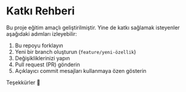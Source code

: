 # Katkı Rehberi

Bu proje eğitim amaçlı geliştirilmiştir. Yine de katkı sağlamak isteyenler aşağıdaki adımları izleyebilir:

1. Bu repoyu forklayın
2. Yeni bir branch oluşturun (`feature/yeni-özellik`)
3. Değişikliklerinizi yapın
4. Pull request (PR) gönderin
5. Açıklayıcı commit mesajları kullanmaya özen gösterin

Teşekkürler 🙌
